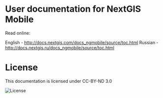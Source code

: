 # User documentation for NextGIS Mobile

Read online:

English - http://docs.nextgis.com/docs_ngmobile/source/toc.html
Russian - http://docs.nextgis.ru/docs_ngmobile/source/toc.html

# License

This documentation is licensed under CC-BY-ND 3.0

![License](https://img.shields.io/badge/License-CC%E2%80%94BY%E2%80%94ND%203.0-green.svg?maxAge=2592000)

